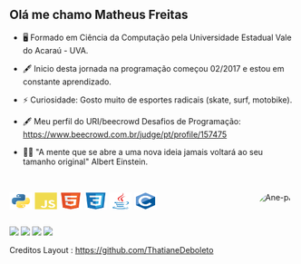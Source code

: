 ## Olá me chamo Matheus Freitas 
- 🖥 Formado em Ciência da Computação pela Universidade Estadual Vale do Acaraú - UVA.
- 🖋 Inicio desta jornada na programação começou 02/2017 e estou em constante aprendizado.
- ⚡ Curiosidade: Gosto muito de esportes radicais (skate, surf, motobike).
- 🖋 Meu perfil do URI/beecrowd Desafios de Programação: https://www.beecrowd.com.br/judge/pt/profile/157475
- 👨‍⚕️ "A mente que se abre a uma nova ideia jamais voltará ao seu tamanho original" Albert Einstein.

  ##
  
<div style="display: inline_block"><br>
  <img align="center" alt="Ane-Python" height="30" width="40" src="https://raw.githubusercontent.com/devicons/devicon/master/icons/python/python-original.svg">
  <img align="center" alt="Ane-Js" height="30" width="40" src="https://raw.githubusercontent.com/devicons/devicon/master/icons/javascript/javascript-plain.svg">
  <img align="center" alt="Ane-HTML" height="30" width="40" src="https://raw.githubusercontent.com/devicons/devicon/master/icons/html5/html5-original.svg">
  <img align="center" alt="Ane-CSS" height="30" width="40" src="https://raw.githubusercontent.com/devicons/devicon/master/icons/css3/css3-original.svg">
  <img align="center" alt="Ane-Java" height="30" width="40" src="https://raw.githubusercontent.com/devicons/devicon/master/icons/java/java-original.svg">
  <img align="center" alt="Ane-C" height="30" width="40" src="https://raw.githubusercontent.com/devicons/devicon/master/icons/c/c-original.svg">
  <img align="right" alt="Ane-pic" height="100" style="border-radius:45px;" src="https://c.tenor.com/CgGUXc-LDc4AAAAM/hacker-pc.gif">
  
</div>
  
  ##
 
<div> 
   
  <a href="https://www.instagram.com/matt.f.x" target="_blank"><img src="https://img.shields.io/badge/-Instagram-%23E4405F?style=for-the-badge&logo=instagram&logoColor=white" target="_blank"></a>
  <a href = "mailto:mattheuss95@gmail.com"><img src="https://img.shields.io/badge/-Gmail-%23333?style=for-the-badge&logo=gmail&logoColor=white" target="_blank"></a>
  <a href="https://linkedin.com/in/matheus-ximenes-690106149" target="_blank"><img src="https://img.shields.io/badge/-LinkedIn-%230077B5?style=for-the-badge&logo=linkedin&logoColor=white" target="_blank"></a> 
  <a href="https://github.com/matheusfximenes" target="_blank"><img src="https://img.shields.io/badge/-Portfolio-%23E4405F?style=for-the-badge&logo=portfolio&logoColor=white" target="_blank"></a>
 
  
</div>




Creditos Layout : https://github.com/ThatianeDeboleto
